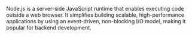Node.js is a server-side JavaScript runtime that enables executing code outside a web browser. It simplifies building scalable, high-performance applications by using an event-driven, non-blocking I/O model, making it popular for backend development.
